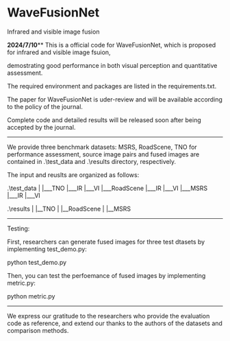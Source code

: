 # WaveFusionNet
Infrared and visible image fusion

******2024/7/10********
This is a official code for WaveFusionNet, which is proposed for infrared and visible image fsuion, 

demostrating good performance  in both visual perception and quantitative assessment.

The required environment and packages are listed in the requirements.txt.

The paper for WaveFusionNet is uder-review and will be available according to the policy of the journal.

Complete code and detailed results will be released soon after being accepted by the journal. 
************************
We provide three benchmark datasets: MSRS, RoadScene, TNO for performance assessment, 
source image pairs and fused images are contained in .\test_data and .\results directory, respectively.

The input and reuslts are organized as follows:

.\test_data
|
|___TNO
         |___IR
         |___VI
|___RoadScene
         |___IR
         |___VI
|___MSRS
         |___IR
         |___VI

.\results
|
|__TNO
|
|__RoadScene
|
|__MSRS

*************************************************************
Testing:

First, researchers can generate fused images for three test dtasets by implementing test_demo.py:

python test_demo.py

Then, you can test the perfoemance of fused images by implementing metric.py:

python metric.py

*************************************************************
We express our gratitude to the researchers who provide the evaluation code as reference, and extend our thanks to the authors of the datasets and comparison methods. 

